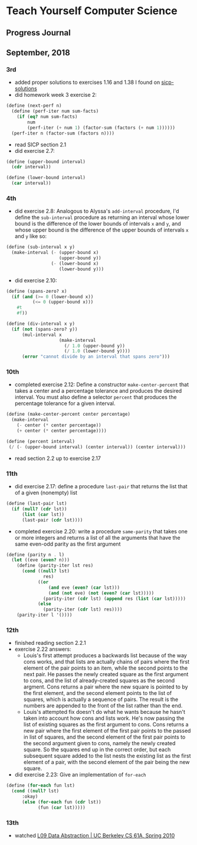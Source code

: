 # Teach Yourself Computer Science
## Progress Journal

## September, 2018

### 3rd
- added proper solutions to exercises 1.16 and 1.38 I found on [sicp-solutions](http://community.schemewiki.org/?sicp-solutions)
- did homework week 3 exercise 2:
```scheme
(define (next-perf n)
  (define (perf-iter num sum-facts)
    (if (eq? num sum-facts)
        num
        (perf-iter (+ num 1) (factor-sum (factors (+ num 1))))))
  (perf-iter n (factor-sum (factors n))))
```
- read SICP section 2.1
- did exercise 2.7:
```scheme
(define (upper-bound interval)
  (cdr interval))

(define (lower-bound interval)
  (car interval))
```

### 4th
- did exercise 2.8: Analogous to Alyssa's `add-interval` procedure, I'd define the `sub-interval` procedure as returning an interval whose lower bound is the difference of the lower bounds of intervals `x` and `y`, and whose upper bound is the difference of the upper bounds of intervals `x` and `y` like so:
```scheme
(define (sub-interval x y)
  (make-interval (- (upper-bound x)
                    (upper-bound y))
                 (- (lower-bound x)
                    (lower-bound y)))
```
- did exercise 2.10:
```scheme
(define (spans-zero? x)
  (if (and (>= 0 (lower-bound x))
          (<= 0 (upper-bound x)))
    #t
    #f))

(define (div-interval x y)
  (if (not (spans-zero? y))
      (mul-interval x
                    (make-interval
                      (/ 1.0 (upper-bound y))
                      (/ 1.0 (lower-bound y))))
      (error "cannot divide by an interval that spans zero")))
```

### 10th
- completed exercise 2.12: Define a constructor `make-center-percent` that takes a center and a percentage tolerance and produces the desired interval. You must also define a selector `percent` that produces the percentage tolerance for a given interval.
```scheme
(define (make-center-percent center percentage)
  (make-interval
    (- center (* center percentage))
    (+ center (* center percentage))))

(define (percent interval)
 (/ (- (upper-bound interval) (center interval)) (center interval)))
```
- read section 2.2 up to exercise 2.17

### 11th
- did exercise 2.17: define a procedure `last-pair` that returns the list that of a given (nonempty) list
```scheme
(define (last-pair lst)
  (if (null? (cdr lst))
      (list (car lst))
      (last-pair (cdr lst))))
```
- completed exercise 2.20: write a procedure `same-parity` that takes one or more integers and returns a list of all the arguments that have the same even-odd parity as the first argument
```scheme
(define (parity n . l)
  (let ((eve (even? n)))
    (define (parity-iter lst res)
      (cond ((null? lst)
              res)
            ((or
                (and eve (even? (car lst)))
                (and (not eve) (not (even? (car lst)))))
              (parity-iter (cdr lst) (append res (list (car lst)))))
            (else
              (parity-iter (cdr lst) res))))
    (parity-iter l '())))
```

### 12th
- finished reading section 2.2.1
- exercise 2.22 answers:
  - Louis's first attempt produces a backwards list because of the way cons works, and that lists are actually chains of pairs where the first element of the pair points to an item, while the second points to the next pair. He passes the newly created square as the first argument to cons, and the list of already-created squares as the second argment. Cons returns a pair where the new square is pointed to by the first element, and the second element points to the list of squares, which is actually a sequence of pairs. The result is the numbers are appended to the front of the list rather than the end.
  - Louis's attempted fix doesn't do what he wants because he hasn't taken into account how cons and lists work. He's now passing the list of existing squares as the first argument to cons. Cons returns a new pair where the first element of the first pair points to the passed in list of squares, and the second element of the first pair points to the second argument given to cons, namely the newly created square. So the squares end up in the correct order, but each subsequent square added to the list nests the existing list as the first element of a pair, with the second element of the pair being the new square.
- did exercise 2.23: Give an implementation of `for-each`
```scheme
(define (for-each fun lst)
  (cond ((null? lst)
      :okay)
      (else (for-each fun (cdr lst))
            (fun (car lst)))))
```

### 13th
- watched [L09 Data Abstraction | UC Berkeley CS 61A, Spring 2010](https://www.youtube.com/watch?v=8LIZqnf7gIs&index=9&list=PLhMnuBfGeCDNgVzLPxF9o5UNKG1b-LFY9)